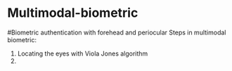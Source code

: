 # Multimodal-biometric
#Biometric authentication with forehead and periocular
Steps in multimodal biometric:
1. Locating the eyes with Viola Jones algorithm
2. 
